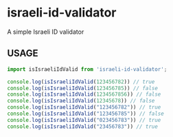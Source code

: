 # israeli-id-validator
A simple Israeli ID validator

## USAGE
```javascript
import isIsraeliIdValid from 'israeli-id-validator';

console.log(isIsraeliIdValid(123456782)) // true
console.log(isIsraeliIdValid(123456785)) // false
console.log(isIsraeliIdValid(1234567856)) // false
console.log(isIsraeliIdValid(12345678)) // false
console.log(isIsraeliIdValid("123456782")) // true
console.log(isIsraeliIdValid("123456785")) // false
console.log(isIsraeliIdValid("023456783")) // true
console.log(isIsraeliIdValid("23456783")) // true 
```
